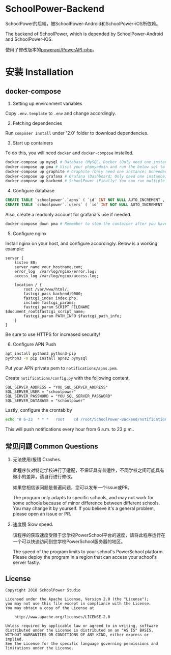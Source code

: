 # SchoolPower-Backend
SchoolPower的后端，被SchoolPower-Android和SchoolPower-iOS所依赖。

The backend of SchoolPower, which is depended by SchoolPower-Android and SchoolPower-iOS.

使用了修改版本的[powerapi/PowerAPI-php](https://github.com/powerapi/PowerAPI-php)。

# 安装 Installation

## docker-compose

1. Setting up environment variables

Copy `.env.template` to `.env` and change accordingly.

2. Fetching dependencies

Run `composer install` under '2.0' folder to download dependencies.

3. Start up containers

To do this, you will need `docker` and `docker-compose` installed.

```bash
docker-compose up mysql # Database (MySQL) Docker (Only need one instance)
docker-compose up pma # Visit your phpmyadmin and run the below sql to configure the database.
docker-compose up graphite # Graphite (Only need one instance; Unneeded if you don't want statistics)
docker-compose up grafana # Grafana (Dashboard; Only need one instance; Unneeded if you don't want statistics)
docker-compose up backend # SchoolPower (Finally! You can run multiple instances of this)
```

4. Configure database

```sql
CREATE TABLE `schoolpower`.`apns` ( `id` INT NOT NULL AUTO_INCREMENT , `token` TEXT NOT NULL , `username` TEXT NOT NULL , `password` TEXT NOT NULL , PRIMARY KEY (`id`)) ENGINE = InnoDB;
CREATE TABLE `schoolpower`.`users` ( `id` INT NOT NULL AUTO_INCREMENT , `username` TEXT NOT NULL , `avatar` TEXT NOT NULL , `remove_code` TEXT NOT NULL , `grade` MEDIUMTEXT NOT NULL , PRIMARY KEY (`id`), UNIQUE `username` (`username`(16))) ENGINE = InnoDB;
```
Also, create a readonly account for grafana's use if needed.

```bash
docker-compose down pma # Remember to stop the container after you have everything configured.
```

5. Configure nginx

Install nginx on your host, and configure accordingly.
Below is a working example:
```
server {
    listen 80;
    server_name your.hostname.com;
    error_log  /var/log/nginx/error.log;
    access_log /var/log/nginx/access.log;

    location / {
        root /var/www/html/;
        fastcgi_pass backend:9000;
        fastcgi_index index.php;
        include fastcgi_params;
        fastcgi_param SCRIPT_FILENAME $document_root$fastcgi_script_name;
        fastcgi_param PATH_INFO $fastcgi_path_info;
    }
}
```

Be sure to use HTTPS for increased security!

6. Configure APN Push

```bash
apt install python3 python3-pip
python3 -m pip install apns2 pymysql
```

Put your APN private pem to `notifications/apns.pem`.

Create `notifications/config.py` with the following content,
```
SQL_SERVER_ADDRESS = "YOU_SQL_SERVER_ADDRESS"
SQL_SERVER_USER = "schoolpower"
SQL_SERVER_PASSWORD = "YOU_SQL_SERVER_PASSWORD"
SQL_SERVER_DATABASE = "schoolpower"
```

Lastly, configure the crontab by
```bash
echo "0 6-23  * * *   root    cd /root/SchoolPower-Backend/notifications && python3 apns_provider.py" >> /etc/crontab 
```
This will push notifications every hour from 6 a.m. to 23 p.m..

## 常见问题 Common Questions

1. 无法使用/报错 Crashes.

   此程序仅对特定学校进行了适配，不保证具有普适性，不同学校之间可能具有微小的差异，请自行进行修改。

   如果您相信该问题是普遍问题，您可以发布一个issue或PR。

   The program only adapts to specific schools, and may not work for some schools because of minor difference between different schools. You may change it by yourself. If you believe it's a general problem, please open an issue or PR.

2. 速度慢 Slow speed.

   该程序的获取速度受限于您学校PowerSchool平台的速度，请将此程序运行在一个可以快速访问到您学校PowerSchool服务器的地区。

   The speed of the program limits to your school's PowerSchool platform. Please deploy the program in a region that can access your school's server fastly.


License
-------
    Copyright 2018 SchoolPower Studio

    Licensed under the Apache License, Version 2.0 (the "License");
    you may not use this file except in compliance with the License.
    You may obtain a copy of the License at
    
        http://www.apache.org/licenses/LICENSE-2.0
    
    Unless required by applicable law or agreed to in writing, software
    distributed under the License is distributed on an "AS IS" BASIS,
    WITHOUT WARRANTIES OR CONDITIONS OF ANY KIND, either express or implied.
    See the License for the specific language governing permissions and
    limitations under the License.
